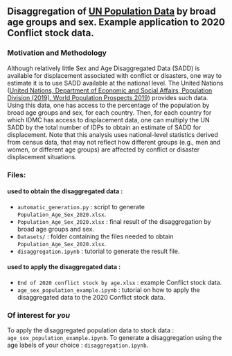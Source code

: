 ## Disaggregation of [UN Population Data](https://population.un.org/wpp/DataQuery/) by broad age groups and sex. Example application to 2020 Conflict stock data.

### Motivation and Methodology
Although relatively little Sex and Age Disaggregated Data (SADD) is available for displacement associated with conflict or disasters, one way to estimate it is to use SADD available at the national level. The United Nations ([United Nations, Department of Economic and Social Affairs, Population Division (2019). World Population Prospects 2019](https://population.un.org/wpp/DataQuery/)) provides such data. Using this data, one has access to the percentage of the population by broad age groups and sex, for each country. Then, for each country for which IDMC has access to displacement data, one can multiply the UN SADD by the total number of IDPs to obtain an estimate of SADD for displacement. Note that this analysis uses national-level statistics derived from census data, that may not reflect how different groups (e.g., men and women, or different age groups) are affected by conflict or disaster displacement situations. 

### Files: 
#### used to obtain the disaggregated data :
- `automatic_generation.py` : script to generate `Population_Age_Sex_2020.xlsx`. 
- `Population_Age_Sex_2020.xlsx` : final result of the disaggregation by broad age groups and sex.
- `Datasets/` : folder containing the files needed to obtain `Population_Age_Sex_2020.xlsx`. 
- `disaggregation.ipynb` : tutorial to generate the result file.
#### used to apply the disaggregated data : 
- `End of 2020 conflict stock by age.xlsx` : example Conflict stock data.
- `age_sex_population_example.ipynb` : tutorial on how to apply the disaggregated data to the 2020 Conflict stock data. 

### Of interest for *you*
To apply the disaggregated population data to stock data : `age_sex_population_example.ipynb`.
To generate a disaggregation using the age labels of your choice : `disaggregation.ipynb`.
